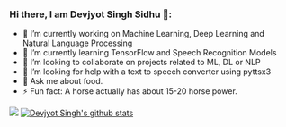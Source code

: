 ### Hi there, I am Devjyot Singh Sidhu 👋:

- 🔭 I’m currently working on Machine Learning, Deep Learning and Natural Language Processing
- 🌱 I’m currently learning TensorFlow and Speech Recognition Models
- 👯 I’m looking to collaborate on projects related to ML, DL or NLP
- 🤔 I’m looking for help with a text to speech converter using pyttsx3
- 💬 Ask me about food. 
- ⚡ Fun fact: A horse actually has about 15-20 horse power.

![](https://komarev.com/ghpvc/?username=DevoGHub&color=ff69b4&style=plastic&label=Woah+thanks+for+the+visit.+Profile+view+number)
[![Devjyot Singh's github stats](https://github-readme-stats.vercel.app/api?username=devoghub)](https://github.com/devoghub/devoghub)
